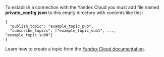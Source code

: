 To establish a connection with the Yandex Cloud you must add file named **private_config.json** to this empty directory with contents like this:  
```
{  
  "publish_topic": "example_topic_pub",
  "subscribe_topics": ["example_topic_sub1", ..., "example_topic_subN"]
}  
```

Learn how to create a topic from the [Yandex Cloud documentation](https://cloud.yandex.com/en-ru/docs/iot-core/concepts/topic/).